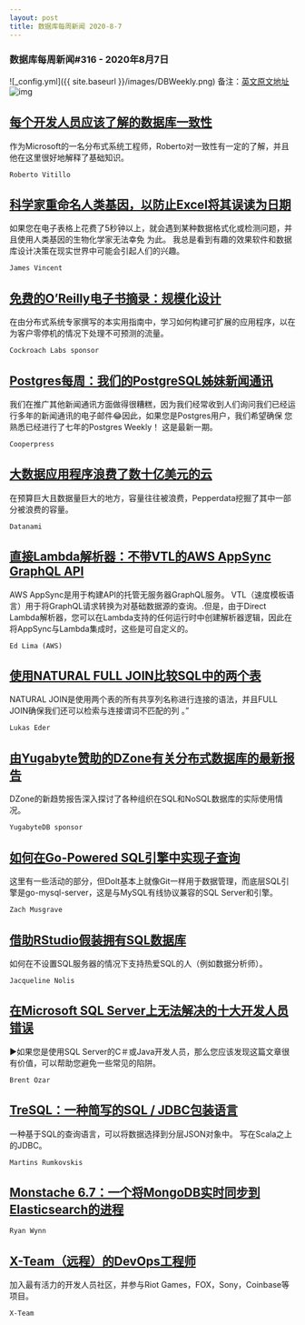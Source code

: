 ```yaml
---
layout: post
title: 数据库每周新闻 2020-8-7
---
```

### 数据库每周新闻#316 - 2020年8月7日
![_config.yml]({{ site.baseurl }}/images/DBWeekly.png)
备注：[英文原文地址](https://dbweekly.com/issues/316)
![img](https://res.cloudinary.com/cpress/image/upload/w_1280,e_sharpen:60/d3jgiirpoz8pjfxczew7.jpg)


## [每个开发人员应该了解的数据库一致性](https://dbweekly.com/link/93148/web)
作为Microsoft的一名分布式系统工程师，Roberto对一致性有一定的了解，并且他在这里很好地解释了基础知识。

`Roberto Vitillo`


## [科学家重命名人类基因，以防止Excel将其误读为日期](https://dbweekly.com/link/93149/web)
如果您在电子表格上花费了5秒钟以上，就会遇到某种数据格式化或检测问题，并且使用人类基因的生物化学家无法幸免 为此。 我总是看到有趣的效果软件和数据库设计决策在现实世界中可能会引起人们的兴趣。

`James Vincent`


## [免费的O’Reilly电子书摘录：规模化设计](https://dbweekly.com/link/93164/web)
在由分布式系统专家撰写的本实用指南中，学习如何构建可扩展的应用程序，以在为客户零停机的情况下处理不可预测的流量。

`Cockroach Labs sponsor`


## [Postgres每周：我们的PostgreSQL姊妹新闻通讯](https://dbweekly.com/link/93151/web)
我们在推广其他新闻通讯方面做得很糟糕，因为我们经常收到人们询问我们已经运行多年的新闻通讯的电子邮件😂因此，如果您是Postgres用户，我们希望确保 您熟悉已经进行了七年的Postgres Weekly！ 这是最新一期。

`Cooperpress`


## [大数据应用程序浪费了数十亿美元的云](https://dbweekly.com/link/93153/web)
在预算巨大且数据量巨大的地方，容量往往被浪费，Pepperdata挖掘了其中一部分被浪费的容量。

`Datanami`


## [直接Lambda解析器：不带VTL的AWS AppSync GraphQL API](https://dbweekly.com/link/93154/web)
AWS AppSync是用于构建API的托管无服务器GraphQL服务。 VTL（速度模板语言）用于将GraphQL请求转换为对基础数据源的查询。.但是，由于Direct Lambda解析器，您可以在Lambda支持的任何运行时中创建解析器逻辑，因此在将AppSync与Lambda集成时，这些是可自定义的。

`Ed Lima (AWS)`


## [使用NATURAL FULL JOIN比较SQL中的两个表](https://dbweekly.com/link/93155/web)
NATURAL JOIN是使用两个表的所有共享列名称进行连接的语法，并且FULL JOIN确保我们还可以检索与连接谓词不匹配的列 。”

`Lukas Eder`


## [由Yugabyte赞助的DZone有关分布式数据库的最新报告](https://dbweekly.com/link/93156/web)
DZone的新趋势报告深入探讨了各种组织在SQL和NoSQL数据库的实际使用情况。

`YugabyteDB sponsor`


## [如何在Go-Powered SQL引擎中实现子查询](https://dbweekly.com/link/93157/web)
这里有一些活动的部分，但Dolt基本上就像Git一样用于数据管理，而底层SQL引擎是go-mysql-server，这是与MySQL有线协议兼容的SQL Server和引擎。

`Zach Musgrave`


## [借助RStudio假装拥有SQL数据库](https://dbweekly.com/link/93160/web)
如何在不设置SQL服务器的情况下支持热爱SQL的人（例如数据分析师）。

`Jacqueline Nolis`


## [在Microsoft SQL Server上无法解决的十大开发人员错误](https://dbweekly.com/link/93165/web)
▶如果您是使用SQL Server的C＃或Java开发人员，那么您应该发现这篇文章很有价值，可以帮助您避免一些常见的陷阱。

`Brent Ozar`


## [TreSQL：一种简写的SQL / JDBC包装语言](https://dbweekly.com/link/93161/web)
一种基于SQL的查询语言，可以将数据选择到分层JSON对象中。 写在Scala之上的JDBC。

`Martins Rumkovskis`


## [Monstache 6.7：一个将MongoDB实时同步到Elasticsearch的进程](https://dbweekly.com/link/93162/web)

`Ryan Wynn`


## [X-Team（远程）的DevOps工程师](https://dbweekly.com/link/93163/web)
加入最有活力的开发人员社区，并参与Riot Games，FOX，Sony，Coinbase等项目。

`X-Team`

